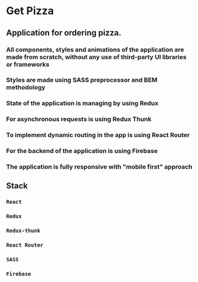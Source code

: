 # Get Pizza

## Application for ordering pizza.

### All components, styles and animations of the application are made from scratch, without any use of third-party UI libraries or frameworks

### Styles are made using SASS preprocessor and BEM methodology

### State of the application is managing by using Redux

### For asynchronous requests is using Redux Thunk

### To implement dynamic routing in the app is using React Router

### For the backend of the application is using Firebase

### The application is fully responsive with "mobile first" approach

## Stack

### `React`
### `Redux`
### `Redux-thunk`
### `React Router`
### `SASS`
### `Firebase`